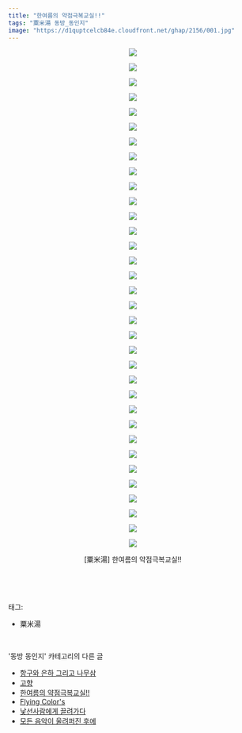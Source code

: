 ```yaml
---
title: "한여름의 약점극복교실!!"
tags: "粟米湯 동방_동인지"
image: "https://d1quptcelcb84e.cloudfront.net/ghap/2156/001.jpg"
---
```

<div class="article">
<p style="text-align: center; clear: none; float: none;"><img src="{{ site.imgserver8 }}/ghap/2156/001.jpg"/></p>
<p style="text-align: center; clear: none; float: none;"><img src="{{ site.imgserver8 }}/ghap/2156/002.jpg"/></p>
<p style="text-align: center; clear: none; float: none;"><img src="{{ site.imgserver8 }}/ghap/2156/003.jpg"/></p>
<p style="text-align: center; clear: none; float: none;"><img src="{{ site.imgserver8 }}/ghap/2156/004.jpg"/></p>
<p style="text-align: center; clear: none; float: none;"><img src="{{ site.imgserver8 }}/ghap/2156/005.jpg"/></p>
<p style="text-align: center; clear: none; float: none;"><img src="{{ site.imgserver8 }}/ghap/2156/006.jpg"/></p>
<p style="text-align: center; clear: none; float: none;"><img src="{{ site.imgserver8 }}/ghap/2156/007.jpg"/></p>
<p style="text-align: center; clear: none; float: none;"><img src="{{ site.imgserver8 }}/ghap/2156/008.jpg"/></p>
<p style="text-align: center; clear: none; float: none;"><img src="{{ site.imgserver8 }}/ghap/2156/009.jpg"/></p>
<p style="text-align: center; clear: none; float: none;"><img src="{{ site.imgserver8 }}/ghap/2156/010.jpg"/></p>
<p style="text-align: center; clear: none; float: none;"><img src="{{ site.imgserver8 }}/ghap/2156/011.jpg"/></p>
<p style="text-align: center; clear: none; float: none;"><img src="{{ site.imgserver8 }}/ghap/2156/012.jpg"/></p>
<p style="text-align: center; clear: none; float: none;"><img src="{{ site.imgserver8 }}/ghap/2156/013.jpg"/></p>
<p style="text-align: center; clear: none; float: none;"><img src="{{ site.imgserver8 }}/ghap/2156/014.jpg"/></p>
<p style="text-align: center; clear: none; float: none;"><img src="{{ site.imgserver8 }}/ghap/2156/015.jpg"/></p>
<p style="text-align: center; clear: none; float: none;"><img src="{{ site.imgserver8 }}/ghap/2156/016.jpg"/></p>
<p style="text-align: center; clear: none; float: none;"><img src="{{ site.imgserver8 }}/ghap/2156/017.jpg"/></p>
<p style="text-align: center; clear: none; float: none;"><img src="{{ site.imgserver8 }}/ghap/2156/018.jpg"/></p>
<p style="text-align: center; clear: none; float: none;"><img src="{{ site.imgserver8 }}/ghap/2156/019.jpg"/></p>
<p style="text-align: center; clear: none; float: none;"><img src="{{ site.imgserver8 }}/ghap/2156/020.jpg"/></p>
<p style="text-align: center; clear: none; float: none;"><img src="{{ site.imgserver8 }}/ghap/2156/021.jpg"/></p>
<p style="text-align: center; clear: none; float: none;"><img src="{{ site.imgserver8 }}/ghap/2156/022.jpg"/></p>
<p style="text-align: center; clear: none; float: none;"><img src="{{ site.imgserver8 }}/ghap/2156/023.jpg"/></p>
<p style="text-align: center; clear: none; float: none;"><img src="{{ site.imgserver8 }}/ghap/2156/024.jpg"/></p>
<p style="text-align: center; clear: none; float: none;"><img src="{{ site.imgserver8 }}/ghap/2156/025.jpg"/></p>
<p style="text-align: center; clear: none; float: none;"><img src="{{ site.imgserver8 }}/ghap/2156/026.jpg"/></p>
<p style="text-align: center; clear: none; float: none;"><img src="{{ site.imgserver8 }}/ghap/2156/027.jpg"/></p>
<p style="text-align: center; clear: none; float: none;"><img src="{{ site.imgserver8 }}/ghap/2156/028.jpg"/></p>
<p style="text-align: center; clear: none; float: none;"><img src="{{ site.imgserver8 }}/ghap/2156/029.jpg"/></p>
<p style="text-align: center; clear: none; float: none;"><img src="{{ site.imgserver8 }}/ghap/2156/030.jpg"/></p>
<p style="text-align: center; clear: none; float: none;"><img src="{{ site.imgserver8 }}/ghap/2156/031.jpg"/></p>
<p style="text-align: center; clear: none; float: none;"><img src="{{ site.imgserver8 }}/ghap/2156/032.jpg"/></p>
<p style="text-align: center; clear: none; float: none;"><img src="{{ site.imgserver8 }}/ghap/2156/033.jpg"/></p>
<p style="text-align: center; clear: none; float: none;"><img src="{{ site.imgserver8 }}/ghap/2156/034.jpg"/></p>
<p style="text-align: center; clear: none; float: none;">[粟米湯] 한여름의 약점극복교실!!</p>
<p><br/></p>
</div><br/>
<div class="tagTrail">
<p>태그: </p>
<ul>
<li>粟米湯</li>
</ul>
</div><br/>
<div class="another">
<p>'동방 동인지' 카테고리의 다른 글</p>
<ul>
<li><a href="/ghap_2160">항구와 은하 그리고 나무삼</a></li>
<li><a href="/ghap_2159">고향</a></li>
<li><a href="/ghap_2156">한여름의 약점극복교실!!</a></li>
<li><a href="/ghap_2155">Flying Color's</a></li>
<li><a href="/ghap_2154">낯선사람에게 끌려가다</a></li>
<li><a href="/ghap_2153">모든 음악이 울려퍼진 후에</a></li>
</ul>
</div><br/>
<div class="cb_module cb_fluid">
<div class="cb_wrt cb_profile">
</div><!-- commentList close -->
</div><br/>
